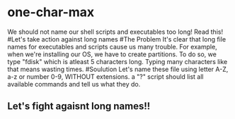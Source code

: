 # one-char-max
We should not name our shell scripts and executables too long! Read this!
#Let's take action against long names
#The Problem
It's clear that long file names for executables and scripts cause us many trouble. For example, when we're installing our OS, we have to create partitions. To do so, we type "fdisk" which is atleast 5 characters long. Typing many characters like that means wasting times.
#Soulution
Let's name these file using letter A-Z, a-z or number 0-9, WITHOUT extensions.
a "?" script should list all available commands and tell us what they do.
## Let's fight agaisnt long names!!
